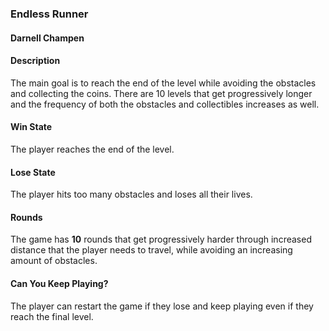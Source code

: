 ### Endless Runner
#### Darnell Champen

#### **Description**
The main goal is to reach the end of the level while avoiding the obstacles and collecting the coins. There are 10 levels that get progressively longer and the frequency of both the obstacles and collectibles increases as well.

#### **Win State**
The player reaches the end of the level.

#### **Lose State**
The player hits too many obstacles and loses all their lives.

#### **Rounds**
The game has **10** rounds that get progressively harder through increased distance that the player needs to travel, while avoiding an increasing amount of obstacles.

#### **Can You Keep Playing?**
The player can restart the game if they lose and keep playing even if they reach the final level.
